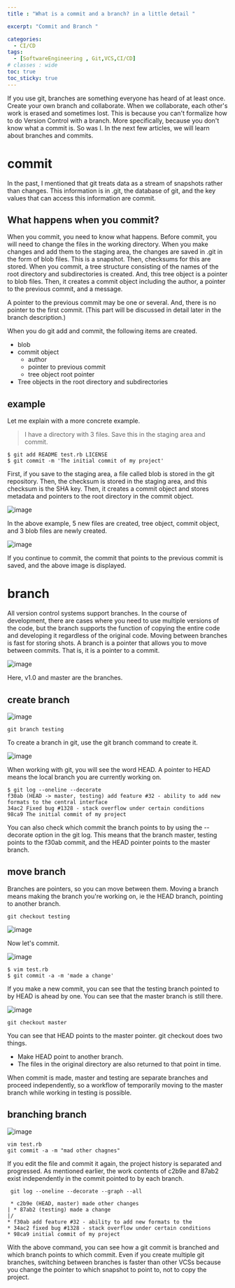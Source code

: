 ```yaml
---
title : "What is a commit and a branch? in a little detail "

excerpt: "Commit and Branch "

categories:
  - CI/CD
tags:
  - [SoftwareEngineering , Git,VCS,CI/CD]
# classes : wide
toc: true
toc_sticky: true
---
```


If you use git, branches are something everyone has heard of at least once. Create your own branch and collaborate. When we collaborate, each other's work is erased and sometimes lost. This is because you can't formalize how to do Version Control with a branch. More specifically, because you don't know what a commit is. So was I. In the next few articles, we will learn about branches and commits.

# commit

In the past, I mentioned that git treats data as a stream of snapshots rather than changes. This information is in .git, the database of git, and the key values that can access this information are commit.

## What happens when you commit?

When you commit, you need to know what happens. Before commit, you will need to change the files in the working directory. When you make changes and add them to the staging area, the changes are saved in .git in the form of blob files. This is a snapshot. Then, checksums for this are stored. When you commit, a tree structure consisting of the names of the root directory and subdirectories is created. And, this tree object is a pointer to blob files. Then, it creates a commit object including the author, a pointer to the previous commit, and a message.

A pointer to the previous commit may be one or several. And, there is no pointer to the first commit. (This part will be discussed in detail later in the branch description.)

When you do git add and commit, the following items are created.

- blob
- commit object
  - author
  - pointer to previous commit
  - tree object root pointer
- Tree objects in the root directory and subdirectories

## example

Let me explain with a more concrete example.

> I have a directory with 3 files. Save this in the staging area and commit.

```
$ git add README test.rb LICENSE
$ git commit -m 'The initial commit of my project'
```



First, if you save to the staging area, a file called blob is stored in the git repository. Then, the checksum is stored in the staging area, and this checksum is the SHA key. Then, it creates a commit object and stores metadata and pointers to the root directory in the commit object.

![image](https://user-images.githubusercontent.com/50165842/151635920-a21cfc56-399f-41f1-a7ff-d37df4ee3ada.png)

In the above example, 5 new files are created, tree object, commit object, and 3 blob files are newly created.

![image](https://user-images.githubusercontent.com/50165842/151636244-06a4ab30-c663-484d-b36e-b05ac119ce62.png)

If you continue to commit, the commit that points to the previous commit is saved, and the above image is displayed.

# branch

All version control systems support branches. In the course of development, there are cases where you need to use multiple versions of the code, but the branch supports the function of copying the entire code and developing it regardless of the original code. Moving between branches is fast for storing shots. A branch is a pointer that allows you to move between commits. That is, it is a pointer to a commit.

![image](https://user-images.githubusercontent.com/50165842/151636342-9a656aad-94f6-4022-af94-0c0691fe0f87.png)

Here, v1.0 and master are the branches.

## create branch

![image](https://user-images.githubusercontent.com/50165842/151636560-f1395a0a-ce5b-4cd7-8303-ada29f51c6b5.png)

```
git branch testing
```

To create a branch in git, use the git branch command to create it.

![image](https://user-images.githubusercontent.com/50165842/151636655-c9856336-bc20-4dca-93ea-ea4e23d599da.png)

When working with git, you will see the word HEAD. A pointer to HEAD means the local branch you are currently working on.



```
$ git log --oneline --decorate
f30ab (HEAD -> master, testing) add feature #32 - ability to add new
formats to the central interface
34ac2 Fixed bug #1328 - stack overflow under certain conditions
98ca9 The initial commit of my project
```

You can also check which commit the branch points to by using the --decorate option in the git log. This means that the branch master, testing points to the f30ab commit, and the HEAD pointer points to the master branch.

## move branch

Branches are pointers, so you can move between them. Moving a branch means making the branch you're working on, ie the HEAD branch, pointing to another branch.

```
git checkout testing
```

![image](https://user-images.githubusercontent.com/50165842/151637548-afabf189-bed4-4996-8410-7cea25f6e3b3.png)

Now let's commit.

![image](https://user-images.githubusercontent.com/50165842/151637623-54af9e86-eb57-4487-b530-afc31b8e1cc3.png)

```
$ vim test.rb
$ git commit -a -m 'made a change'
```

If you make a new commit, you can see that the testing branch pointed to by HEAD is ahead by one. You can see that the master branch is still there.

![image](https://user-images.githubusercontent.com/50165842/151637715-58f5ac95-91bc-44c8-a60d-7074c105e69a.png)

```
git checkout master
```

You can see that HEAD points to the master pointer. git checkout does two things.

- Make HEAD point to another branch.
- The files in the original directory are also returned to that point in time.

When commit is made, master and testing are separate branches and proceed independently, so a workflow of temporarily moving to the master branch while working in testing is possible.

## branching branch

![image](https://user-images.githubusercontent.com/50165842/151637986-33e847c5-28a3-470f-a84e-d90bfa75d988.png)

```
vim test.rb
git commit -a -m "mad other chagnes"
```

If you edit the file and commit it again, the project history is separated and progressed. As mentioned earlier, the work contents of c2b9e and 87ab2 exist independently in the commit pointed to by each branch.

```
 git log --oneline --decorate --graph --all
 
 * c2b9e (HEAD, master) made other changes
| * 87ab2 (testing) made a change
|/
* f30ab add feature #32 - ability to add new formats to the
* 34ac2 fixed bug #1328 - stack overflow under certain conditions
* 98ca9 initial commit of my project

```

With the above command, you can see how a git commit is branched and which branch points to which commit. Even if you create multiple git branches, switching between branches is faster than other VCSs because you change the pointer to which snapshot to point to, not to copy the project.